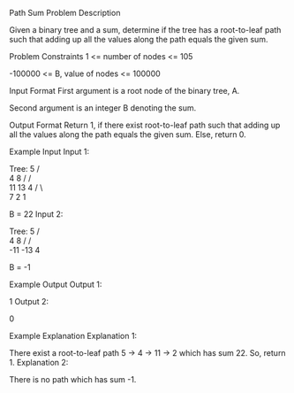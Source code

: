 Path Sum
Problem Description

Given a binary tree and a sum, determine if the tree has a root-to-leaf path such that adding up all the values along the path equals the given sum.



Problem Constraints
1 <= number of nodes <= 105

-100000 <= B, value of nodes <= 100000



Input Format
First argument is a root node of the binary tree, A.

Second argument is an integer B denoting the sum.



Output Format
Return 1, if there exist root-to-leaf path such that adding up all the values along the path equals the given sum. Else, return 0.



Example Input
Input 1:

Tree:    5
/ \
4   8
/   / \
11  13  4
/  \      \
7    2      1

B = 22
Input 2:

Tree:    5
/ \
4   8
/   / \
-11 -13  4

B = -1


Example Output
Output 1:

1
Output 2:

0


Example Explanation
Explanation 1:

There exist a root-to-leaf path 5 -> 4 -> 11 -> 2 which has sum 22. So, return 1.
Explanation 2:

There is no path which has sum -1.